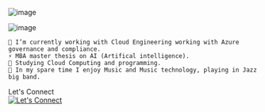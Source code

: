 
![image](https://github.com/user-attachments/assets/90cf8510-a560-4e47-9033-67e365d273b0)

![image](https://github.com/user-attachments/assets/8d453ae5-7c26-437b-a00c-0284de59ad84)
```
🔭 I’m currently working with Cloud Engineering working with Azure governance and compliance. 
⚡ MBA master thesis on AI (Artifical intelligence). 
🌱 Studying Cloud Computing and programming. 
👯 In my spare time I enjoy Music and Music technology, playing in Jazz big band. 
```
Let's Connect<br>
[![Let's Connect](https://img.shields.io/badge/LinkedIn-0077B5?style=for-the-badge&logo=linkedin&logoColor=white)](https://www.linkedin.com/in/egildankel/)
